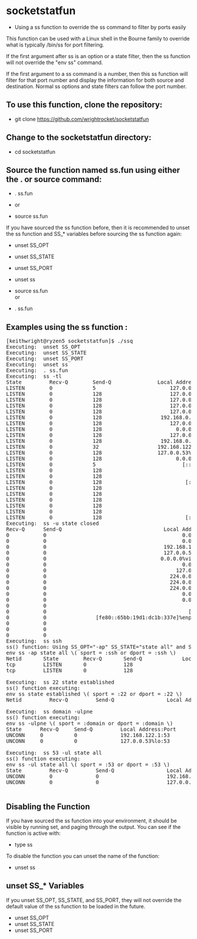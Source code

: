 # socketstatfun

* Using a ss function to override the ss command to filter by ports easily

This function can be used with a Linux shell in the Bourne family to override what is typically /bin/ss for port filtering.

If the first argument after ss is an option or a state filter, then the ss function will not override the "env ss" command.

If the first argument to a ss command is a number, then this ss function will filter for that port number and display the
information for both source and destination. Normal ss options and state filters can follow the port number.

## To use this function, clone the repository:

* git clone https://github.com/wrightrocket/socketstatfun

## Change to the socketstatfun directory:

* cd socketstatfun

## Source the function named ss.fun using either the . or source command:

* . ss.fun
 
* or 

* source ss.fun

If you have sourced the ss function before, then it is recommended to unset the ss function and SS_* variables before sourcing the ss function again:

* unset SS_OPT
* unset SS_STATE
* unset SS_PORT

* unset ss

* source ss.fun <br>
or <br>
* . ss.fun


## Examples using the ss function :
<pre>[keithwright@ryzen5 socketstatfun]$ ./ssq
Executing:  unset SS_OPT
Executing:  unset SS_STATE
Executing:  unset SS_PORT
Executing:  unset ss
Executing:  . ss.fun
Executing:  ss -tl
State         Recv-Q        Send-Q               Local Address:Port                       Peer Address:Port       
LISTEN        0             5                        127.0.0.1:ipp                             0.0.0.0:*          
LISTEN        0             128                      127.0.0.1:44261                           0.0.0.0:*          
LISTEN        0             128                      127.0.0.1:10248                           0.0.0.0:*          
LISTEN        0             128                      127.0.0.1:10249                           0.0.0.0:*          
LISTEN        0             128                      127.0.0.1:10251                           0.0.0.0:*          
LISTEN        0             128                   192.168.0.29:etcd-client                     0.0.0.0:*          
LISTEN        0             128                      127.0.0.1:etcd-client                     0.0.0.0:*          
LISTEN        0             128                        0.0.0.0:hostmon                         0.0.0.0:*          
LISTEN        0             128                      127.0.0.1:apollo-relay                    0.0.0.0:*          
LISTEN        0             128                   192.168.0.29:etcd-server                     0.0.0.0:*          
LISTEN        0             32                   192.168.122.1:domain                          0.0.0.0:*          
LISTEN        0             128                  127.0.0.53%lo:domain                          0.0.0.0:*          
LISTEN        0             128                        0.0.0.0:ssh                             0.0.0.0:*          
LISTEN        0             5                            [::1]:ipp                                [::]:*          
LISTEN        0             128                              *:10250                                 *:*          
LISTEN        0             128                              *:sun-sr-https                          *:*          
LISTEN        0             128                           [::]:hostmon                            [::]:*          
LISTEN        0             128                              *:10255                                 *:*          
LISTEN        0             128                              *:10256                                 *:*          
LISTEN        0             128                              *:http                                  *:*          
LISTEN        0             128                              *:10257                                 *:*          
LISTEN        0             128                              *:10259                                 *:*          
LISTEN        0             128                           [::]:ssh                                [::]:*          
Executing:  ss -u state closed
Recv-Q      Send-Q                                 Local Address:Port                      Peer Address:Port      
0           0                                            0.0.0.0:39873                          0.0.0.0:*         
0           0                                            0.0.0.0:48111                          0.0.0.0:*         
0           0                                      192.168.122.1:domain                         0.0.0.0:*         
0           0                                      127.0.0.53%lo:domain                         0.0.0.0:*         
0           0                                     0.0.0.0%virbr0:bootps                         0.0.0.0:*         
0           0                                            0.0.0.0:bootpc                         0.0.0.0:*         
0           0                                          127.0.0.1:323                            0.0.0.0:*         
0           0                                        224.0.0.251:mdns                           0.0.0.0:*         
0           0                                        224.0.0.251:mdns                           0.0.0.0:*         
0           0                                        224.0.0.251:mdns                           0.0.0.0:*         
0           0                                            0.0.0.0:mdns                           0.0.0.0:*         
0           0                                            0.0.0.0:hostmon                        0.0.0.0:*         
0           0                                               [::]:48494                             [::]:*         
0           0                                              [::1]:323                               [::]:*         
0           0                [fe80::65bb:19d1:dc1b:337e]%enp24s0:dhcpv6-client                     [::]:*         
0           0                                               [::]:mdns                              [::]:*         
0           0                                               [::]:hostmon                           [::]:*         
0           0                                                  *:54961                                *:*         
Executing:  ss ssh
ss() function: Using SS_OPT=&quot;-ap&quot; SS_STATE=&quot;state all&quot; and SS_PORT=&quot;ssh&quot; and executing:
env ss -ap state all \( sport = :ssh or dport = :ssh \)
Netid       State        Recv-Q       Send-Q             Local Address:Port               Peer Address:Port       
tcp         LISTEN       0            128                      0.0.0.0:ssh                     0.0.0.0:*          
tcp         LISTEN       0            128                         [::]:ssh                        [::]:*          

Executing:  ss 22 state established
ss() function executing:
env ss state established \( sport = :22 or dport = :22 \)
Netid         Recv-Q         Send-Q                 Local Address:Port                  Peer Address:Port         

Executing:  ss domain -ulpne
ss() function executing:
env ss -ulpne \( sport = :domain or dport = :domain \)
State      Recv-Q     Send-Q         Local Address:Port           Peer Address:Port                               
UNCONN     0          0              192.168.122.1:53                  0.0.0.0:*         ino:45888 sk:52d &lt;-&gt;     
UNCONN     0          0              127.0.0.53%lo:53                  0.0.0.0:*         uid:193 ino:37407 sk:52e &lt;-&gt;

Executing:  ss 53 -ul state all
ss() function executing:
env ss -ul state all \( sport = :53 or dport = :53 \)
State         Recv-Q         Send-Q                 Local Address:Port                   Peer Address:Port        
UNCONN        0              0                      192.168.122.1:domain                      0.0.0.0:*           
UNCONN        0              0                      127.0.0.53%lo:domain                      0.0.0.0:*           

</pre>

## Disabling the Function
If you have sourced the ss function into your environment, it should be visible by running set, and paging through the output. You can see if the function is active with:

* type ss

To disable the function you can unset the name of the function:

* unset ss

## unset SS_* Variables
If you unset SS_OPT, SS_STATE, and SS_PORT, they will not override the default value of the ss function to be loaded in the future.

* unset SS_OPT 
* unset SS_STATE
* unset SS_PORT





